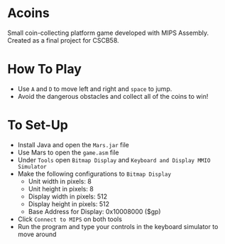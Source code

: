 # Acoins
Small coin-collecting platform game developed with MIPS Assembly. Created as a final project for CSCB58.

# How To Play
- Use `A` and `D` to move left and right and `space` to jump.
- Avoid the dangerous obstacles and collect all of the coins to win!

# To Set-Up
- Install Java and open the `Mars.jar` file 
- Use Mars to open the `game.asm` file
- Under `Tools` open `Bitmap Display` and `Keyboard and Display MMIO Simulator`
- Make the following configurations to `Bitmap Display`
  - Unit width in pixels: 8 
  - Unit height in pixels: 8 
  - Display width in pixels: 512 
  - Display height in pixels: 512 
  - Base Address for Display: 0x10008000 ($gp)
- Click `Connect to MIPS` on both tools
- Run the program and type your controls in the keyboard simulator to move around

